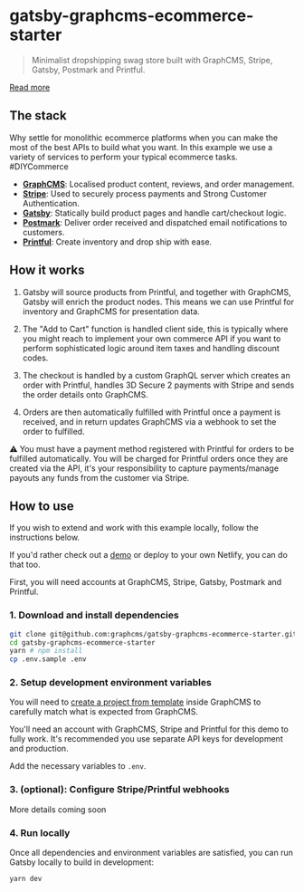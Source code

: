 # gatsby-graphcms-ecommerce-starter

> Minimalist dropshipping swag store built with GraphCMS, Stripe, Gatsby, Postmark and Printful.

[Read more](https://graphcms.com/blog/delivering-a-diy-store-powered-by-a-headless-cms-for-ecommerce/)

## The stack

Why settle for monolithic ecommerce platforms when you can make the most of the best APIs to build what you want. In this example we use a variety of services to perform your typical ecommerce tasks. #DIYCommerce

- **[GraphCMS](https://graphcms.com)**: Localised product content, reviews, and order management.
- **[Stripe](https://stripe.com)**: Used to securely process payments and Strong Customer Authentication.
- **[Gatsby](https://gatsbyjs.org)**: Statically build product pages and handle cart/checkout logic.
- **[Postmark](https://postmarkapp.com)**: Deliver order received and dispatched email notifications to customers.
- **[Printful](https://printful.com)**: Create inventory and drop ship with ease.

## How it works

1. Gatsby will source products from Printful, and together with GraphCMS, Gatsby will enrich the product nodes. This means we can use Printful for inventory and GraphCMS for presentation data.

2. The "Add to Cart" function is handled client side, this is typically where you might reach to implement your own commerce API if you want to perform sophisticated logic around item taxes and handling discount codes.

3. The checkout is handled by a custom GraphQL server which creates an order with Printful, handles 3D Secure 2 payments with Stripe and sends the order details onto GraphCMS.

4. Orders are then automatically fulfilled with Printful once a payment is received, and in return updates GraphCMS via a webhook to set the order to fulfilled.

⚠️ You must have a payment method registered with Printful for orders to be fulfilled automatically. You will be charged for Printful orders once they are created via the API, it's your responsibility to capture payments/manage payouts any funds from the customer via Stripe.

## How to use

If you wish to extend and work with this example locally, follow the instructions below.

If you'd rather check out a [demo](https://gatsby-graphcms-ecommerce-starter.netlify.com) or deploy to your own Netlify, you can do that too.

First, you will need accounts at GraphCMS, Stripe, Gatsby, Postmark and Printful.

### 1. Download and install dependencies

```bash
git clone git@github.com:graphcms/gatsby-graphcms-ecommerce-starter.git
cd gatsby-graphcms-ecommerce-starter
yarn # npm install
cp .env.sample .env
```

### 2. Setup development environment variables

You will need to [create a project from template](https://graphcms.com/docs/getting-started/start-from-scratch/#start-from-template) inside GraphCMS to carefully match what is expected from GraphCMS.

You'll need an account with GraphCMS, Stripe and Printful for this demo to fully work. It's recommended you use separate API keys for development and production.

Add the necessary variables to `.env`.

### 3. (optional): Configure Stripe/Printful webhooks

More details coming soon

### 4. Run locally

Once all dependencies and environment variables are satisfied, you can run Gatsby locally to build in development:

```bash
yarn dev
```
